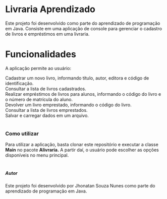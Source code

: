 # <h1>Livraria Aprendizado</h1>

Este projeto foi desenvolvido como parte do aprendizado de programação em Java. Consiste em uma aplicação de console para gerenciar o cadastro de livros e empréstimos em uma livraria.  
# <h1>Funcionalidades</h1>  

A aplicação permite ao usuário:  

Cadastrar um novo livro, informando título, autor, editora e código de identificação.  
Consultar a lista de livros cadastrados.  
Realizar empréstimos de livros para alunos, informando o código do livro e o número de matrícula do aluno.  
Devolver um livro emprestado, informando o código do livro.  
Consultar a lista de livros emprestados.  
Salvar e carregar dados em um arquivo.  

# <h3>Como utilizar</h3>

Para utilizar a aplicação, basta clonar este repositório e executar a classe **Main** no pacote **Alivraria.** A partir daí, o usuário pode escolher as opções disponíveis no menu principal.

# <h5>Autor</h5>  
Este projeto foi desenvolvido por Jhonatan Souza Nunes como parte do aprendizado de programação em Java.
